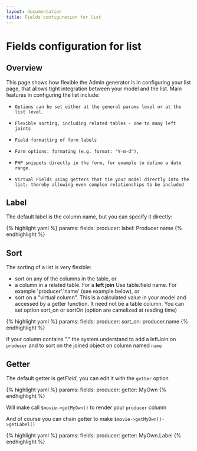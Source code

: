 ```yaml
---
layout: documentation
title: Fields configuration for list
---
```


# Fields configuration for list

## Overview
This page shows how flexible the Admin generator is in configuring your list page, that allows tight integration between your model and the list.
Main features in configuring the list include: 

*     Options can be set either at the general params level or at the list level.
*     Flexible sorting, including related tables - one to many left joints 
*     Field formatting of form labels 
*     Form options: formating (e.g. format: "Y-m-d"), 
*     PHP snippets directly in the form, for example to define a date range. 
*     Virtual Fields using getters that tie your model directly into the list; thereby allowing even complex relationships to be included

## Label

The default label is the column name, but you can specify it directly:

{% highlight yaml %}
params:
  fields:
      producer:
        label: Producer name
{% endhighlight %}

## Sort

The sorting of a list is very flexible: 

*    sort on any of the columns in the table, or 
*    a column in a related table. For a **left join** Use table.field name. For example 'producer'.'name' (see example below), or 
*    sort on a "virtual column". This is a calculated value in your model and accessed by a getter function. It need not be a table column.
You can set option sort_on or sortOn (option are camelized at reading time) 

{% highlight yaml %}
params:
  fields:
      producer:
        sort_on: producer.name
{% endhighlight %}

If your column contains "." the system understand to add a leftJoin on `producer` and to sort on the joined object on column named `name`

## Getter

The default getter is get*Field*, you can edit it with the `getter` option

{% highlight yaml %}
params:
  fields:
      producer:
        getter: MyOwn
{% endhighlight %}

Will make call `$movie->getMyOwn()` to render your `producer` column

And of course you can chain getter to make `$movie->getMyOwn()->getLabel()`

{% highlight yaml %}
params:
  fields:
      producer:
        getter: MyOwn.Label
{% endhighlight %}